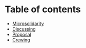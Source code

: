 # Table of contents

* [Microsolidarity](README.md)
* [Discussing](discussing.md)
* [Proposal](proposal.md)
* [Crewing](crewing.md)

